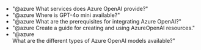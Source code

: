 - "@azure What services does Azure OpenAI provide?"
- "@azure Where is GPT-4o mini available?"
- "@azure What are the prerequisites for integrating Azure OpenAI?"
- "@azure Create a guide for creating and using AzureOpenAI resources."
- "@azure What are the different types of Azure OpenAI models available?"